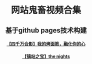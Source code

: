 <html>
 <head>
  </head>
    <body>
      <div style="width:100%;margin:0 auto">
        <p><h1><center>网站鬼畜视频合集</center></h1></p>
           <p><h2><center>基于github pages技术构建</center></h2>
            <h4><center> <a href="4.html“>【哲学】waiting for love</center></h4>
               <h4><center> <a href="5.html“>【四千万合影】我的烤面筋，融化你的心</center></h4>
                <h4><center> <a href="6.html“>【镇站之宝】跟我走吧别害怕</center></h4>
                   <h4><center> <a href="7.html“>【镇站之宝】the nights</center></h4>
       </div>
   </body>
</html>

       
